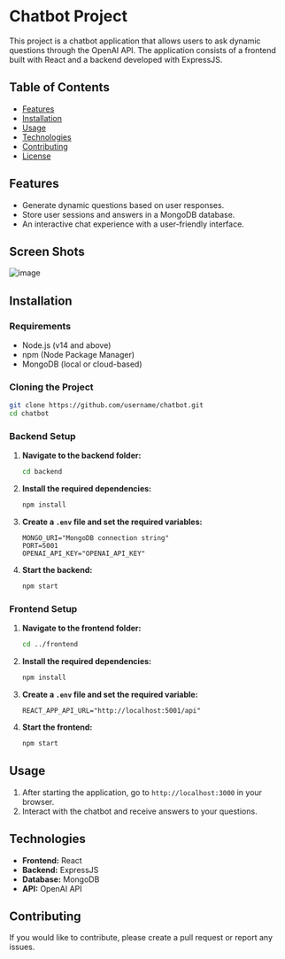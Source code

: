 # Chatbot Project

This project is a chatbot application that allows users to ask dynamic questions through the OpenAI API. The application consists of a frontend built with React and a backend developed with ExpressJS.

## Table of Contents

- [Features](#features)
- [Installation](#installation)
- [Usage](#usage)
- [Technologies](#technologies)
- [Contributing](#contributing)
- [License](#license)

## Features

- Generate dynamic questions based on user responses.
- Store user sessions and answers in a MongoDB database.
- An interactive chat experience with a user-friendly interface.

## Screen Shots
![image](https://github.com/user-attachments/assets/c8542a53-df85-41aa-ac0f-930842b1d34a)


## Installation

### Requirements

- Node.js (v14 and above)
- npm (Node Package Manager)
- MongoDB (local or cloud-based)

### Cloning the Project

```bash
git clone https://github.com/username/chatbot.git
cd chatbot
```

### Backend Setup

1. **Navigate to the backend folder:**

   ```bash
   cd backend
   ```

2. **Install the required dependencies:**

   ```bash
   npm install
   ```

3. **Create a `.env` file and set the required variables:**

   ```plaintext
   MONGO_URI="MongoDB connection string"
   PORT=5001
   OPENAI_API_KEY="OPENAI_API_KEY"
   ```

4. **Start the backend:**

   ```bash
   npm start
   ```

### Frontend Setup

1. **Navigate to the frontend folder:**

   ```bash
   cd ../frontend
   ```

2. **Install the required dependencies:**

   ```bash
   npm install
   ```

3. **Create a `.env` file and set the required variable:**

   ```plaintext
   REACT_APP_API_URL="http://localhost:5001/api"
   ```

4. **Start the frontend:**

   ```bash
   npm start
   ```

## Usage

1. After starting the application, go to `http://localhost:3000` in your browser.
2. Interact with the chatbot and receive answers to your questions.

## Technologies

- **Frontend:** React
- **Backend:** ExpressJS
- **Database:** MongoDB
- **API:** OpenAI API

## Contributing

If you would like to contribute, please create a pull request or report any issues.

